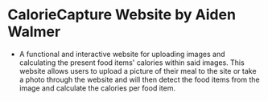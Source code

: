 # CalorieCapture Website by Aiden Walmer
* A functional and interactive website for uploading images and calculating the present food items' calories within said images. 
This website allows users to upload a picture of their meal to the site or take a photo through the website and will then detect the food items from the image and calculate the calories per food item. 
